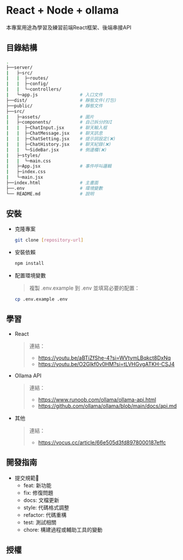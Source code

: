 # React + Node + ollama
本專案用途為學習及練習前端React框架、後端串接API

## 目錄結構
```bash
.
├──server/
|   ├─src/
|   |  ├─routes/
|   |  ├─config/
|   |  └─controllers/
|   └─app.js                # 入口文件
├──dist/                    # 靜態文件(打包)
├──public/                  # 靜態文件
├──src/
|   ├─assets/               # 圖片
|   ├─components/           # 自己拆分的UI
|   |  ├─ChatInput.jsx      # 聊天輸入框
|   |  ├─ChatMessage.jsx    # 聊天訊息
|   |  ├─ChatSetting.jsx    # 提示詞設定(❌)
|   |  ├─ChatHistory.jsx    # 聊天紀錄(❌)
|   |  └─SideBar.jsx        # 側邊欄(❌)
|   ├─styles/           
|   |  └─main.css
|   ├─App.jsx               # 事件呼叫邏輯
|   ├─index.css
|   └─main.jsx
├──index.html               # 主畫面
├──.env                     # 環境變數
└── README.md               # 說明
```
## 安裝
- 克隆專案
    ```bash
    git clone [repository-url]
    ```

- 安裝依賴
    ```bash
    npm install
    ```

- 配置環境變數
     > 複製 .env.example 到 .env 並填寫必要的配置：
    ```bash
    cp .env.example .env
    ```   

## 學習
- React 
    > 連結：  
    > - https://youtu.be/aBTiZfShe-4?si=WVtymLBqkct8DxNq
    > - https://youtu.be/O2Glkf0v0HM?si=tLVHGvgATKH-CSJ4
- Ollama API
    > 連結：
    > - https://www.runoob.com/ollama/ollama-api.html 
    > - https://github.com/ollama/ollama/blob/main/docs/api.md
- 其他
    > 連結：
    > - https://vocus.cc/article/66e505d3fd8978000187effc   

## 開發指南

- 提交規範📖
    - feat: 新功能
    - fix: 修復問題
    - docs: 文檔更新
    - style: 代碼格式調整
    - refactor: 代碼重構
    - test: 測試相關
    - chore: 構建過程或輔助工具的變動

## 授權
<!-- - MIT License -->